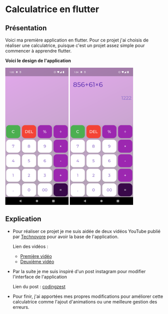 # Calculatrice en flutter

## Présentation

Voici ma première application en flutter.
Pour ce projet j'ai choisis de réaliser une calculatrice, puisque c'est un projet assez simple pour commencer à apprendre flutter.

**Voici le design de l'application**

<img src="images_readme/Screenshot_1.png" alt="screen" width="200"/>
<img src="images_readme/Screenshot_2.png" alt="screen" width="200"/>

## Explication

- Pour réaliser ce projet je me suis aidée de deux vidéos YouTube publié par [Technovore](https://www.youtube.com/c/Technovoreci/featured) pour avoir la base de l'application.

  Lien des vidéos :

  - [Première vidéo](https://youtu.be/iSGT2Qa8apo)
  - [Deuxième vidéo](https://youtu.be/ttHp1EL-iIM)

- Par la suite je me suis inspiré d'un post instagram pour modifier l'interface de l'application

  Lien du post : [codingzest](https://www.instagram.com/p/Ce_dtw0DcQv/?utm_source=ig_web_copy_link)

- Pour finir, j'ai apportées mes propres modifications pour améliorer cette calculatrice comme l'ajout d'animations ou une meilleure gestion des erreurs.
